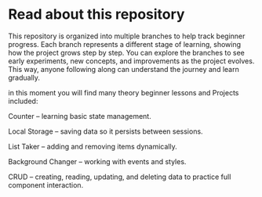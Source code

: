 # Read about this repository 
This repository is organized into multiple branches to help track beginner progress. Each branch represents a different stage of learning, 
showing how the project grows step by step. You can explore the branches to see early experiments, new concepts, 
and improvements as the project evolves. This way, anyone following along can understand the journey and learn gradually.

in this moment you will find many theory beginner lessons and Projects included:

Counter – learning basic state management.

Local Storage – saving data so it persists between sessions.

List Taker – adding and removing items dynamically.

Background Changer – working with events and styles.

CRUD – creating, reading, updating, and deleting data to practice full component interaction. 
